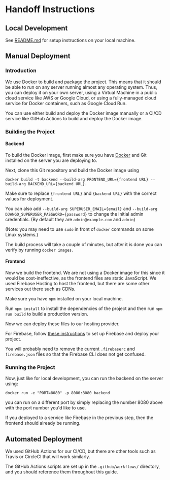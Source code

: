 # Handoff Instructions

## Local Development

See [README.md](README.md) for setup instructions on your local machine.

## Manual Deployment

### Introduction

We use Docker to build and package the project. This means that it should be able to run on any server running almost any operating system. Thus, you can deploy it on your own server, using a Virtual Machine in a public cloud service like AWS or Google Cloud, or using a fully-managed cloud service for Docker containers, such as Google Cloud Run.

You can use either build and deploy the Docker image manually or a CI/CD service like GitHub Actions to build and deploy the Docker image.

### Building the Project

#### Backend

To build the Docker image, first make sure you have [Docker](https://docs.docker.com/engine/install/) and Git installed on the server you are deploying to.

Next, clone this Git repository and build the Docker image using

```[sh]
docker build -t backend --build-arg FRONTEND_URL={frontend URL} --build-arg BACKEND_URL={backend URL}.
```

Make sure to replace `{frontend URL}` and `{backend URL}` with the correct values for deployment.

You can also add `--build-arg SUPERUSER_EMAIL={email}` and `--build-arg DJANGO_SUPERUSER_PASSWORD={password}` to change the initial admin credentials. (By default they are `admin@example.com` and `admin`)

(Note: you may need to use `sudo` in front of `docker` commands on some Linux systems.)

The build process will take a couple of minutes, but after it is done you can verify by running `docker images`.

#### Frontend

Now we build the frontend. We are not using a Docker image for this since it would be cost-ineffective, as the frontend files are static JavaScript. We used Firebase Hosting to host the frontend, but there are some other services out there such as CDNs.

Make sure you have `npm` installed on your local machine.

Run `npm install` to install the dependencies of the project and then run `npm run build` to build a production version.

Now we can deploy these files to our hosting provider.

For Firebase, follow [these instructions](https://firebase.google.com/docs/hosting/quickstart) to set up Firebase and deploy your project.

You will probably need to remove the current `.firebaserc` and `firebase.json` files so that the Firebase CLI does not get confused.

### Running the Project

Now, just like for local development, you can run the backend on the server using:

```[sh]
docker run -e "PORT=8080" -p 8080:8080 backend
```

you can run on a different port by simply replacing the number 8080 above with the port number you'd like to use.

If you deployed to a service like Firebase in the previous step, then the frontend should already be running.

## Automated Deployment

We used GitHub Actions for our CI/CD, but there are other tools such as Travis or CircleCI that will work similarly.

The GitHub Actions scripts are set up in the `.github/workflows/` directory, and you should reference them throughout this guide.